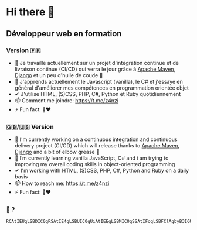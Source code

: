 # Hi there 👋
## Développeur web en formation
### Version 🇫🇷

- 🔭 Je travaille actuellement sur un projet d'intégration continue et de livraison continue (CI/CD) qui verra le jour grâce à [Apache Maven](https://maven.apache.org/), [Django](https://www.djangoproject.com/) et un peu d'huile de coude 💪
- 🌱 J'apprends actuellement le Javascript (vanilla), le C#  et j'essaye en général d'améliorer mes compétences en programmation orientée objet
- ✔ J'utilise HTML, (S)CSS, PHP, C#, Python et Ruby quotidiennement
- 📫 Comment me joindre: https://t.me/z4nzi
- ⚡ Fun fact: 🍕❤

### 🇬🇧/🇺🇸 Version

- 🔭 I'm currently working on a continuous integration and continuous delivery project (CI/CD) which will release thanks to [Apache Maven](https://maven.apache.org/), [Django](https://www.djangoproject.com/) and a bit of elbow grease 💪
- 🌱 I’m currently learning vanilla JavaScript, C# and i am trying to improving my overall coding skills in object-oriented programming
- ✔ I'm working with HTML, (S)CSS, PHP, C#, Python and Ruby on a daily basis
- 📫 How to reach me: https://t.me/z4nzi
- ⚡ Fun fact: 🍕❤


### 💬 ?
```bash
RCAtIEUgLSBDIC0gRSAtIE4gLSBUIC0gUiAtIEEgLSBMIC0gSSAtIFogLSBFClAgbyB3IGUgciArIGkgcyArIG0gZSBhIG4gdCArIHQgbyArIGIgZSArIHMgaCBhIHIgZSBk
```


<!--
**t-leclercq/t-leclercq** is a ✨ _special_ ✨ repository because its `README.md` (this file) appears on your GitHub profile.

Here are some ideas to get you started:

- 🔭 I’m currently working on ...
- 🌱 I’m currently learning ...
- 👯 I’m looking to collaborate on ...
- 🤔 I’m looking for help with ...
- 💬 Ask me about ...
- 📫 How to reach me: https://t.me/z4nzi
- 😄 Pronouns: ...
- ⚡ Fun fact: ...
-->
